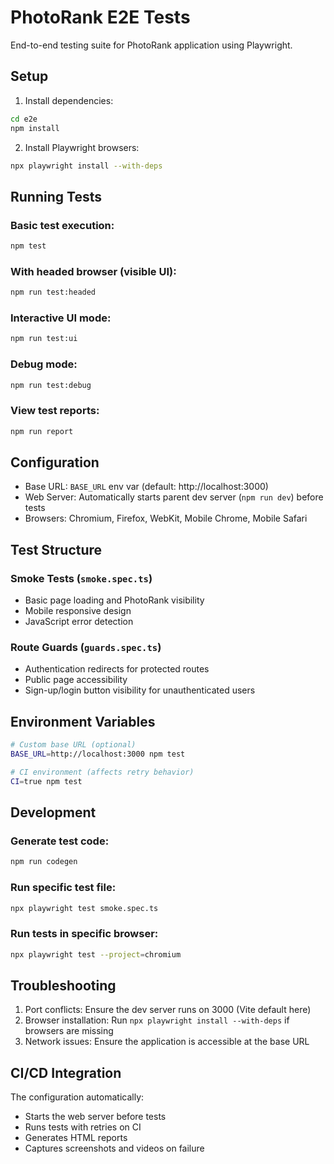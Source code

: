# PhotoRank E2E Tests

End-to-end testing suite for PhotoRank application using Playwright.

## Setup

1. Install dependencies:
```bash
cd e2e
npm install
```

2. Install Playwright browsers:
```bash
npx playwright install --with-deps
```

## Running Tests

### Basic test execution:
```bash
npm test
```

### With headed browser (visible UI):
```bash
npm run test:headed
```

### Interactive UI mode:
```bash
npm run test:ui
```

### Debug mode:
```bash
npm run test:debug
```

### View test reports:
```bash
npm run report
```

## Configuration

- Base URL: `BASE_URL` env var (default: http://localhost:3000)
- Web Server: Automatically starts parent dev server (`npm run dev`) before tests
- Browsers: Chromium, Firefox, WebKit, Mobile Chrome, Mobile Safari

## Test Structure

### Smoke Tests (`smoke.spec.ts`)
- Basic page loading and PhotoRank visibility
- Mobile responsive design
- JavaScript error detection

### Route Guards (`guards.spec.ts`)
- Authentication redirects for protected routes
- Public page accessibility
- Sign-up/login button visibility for unauthenticated users

## Environment Variables

```bash
# Custom base URL (optional)
BASE_URL=http://localhost:3000 npm test

# CI environment (affects retry behavior)
CI=true npm test
```

## Development

### Generate test code:
```bash
npm run codegen
```

### Run specific test file:
```bash
npx playwright test smoke.spec.ts
```

### Run tests in specific browser:
```bash
npx playwright test --project=chromium
```

## Troubleshooting

1. Port conflicts: Ensure the dev server runs on 3000 (Vite default here)
2. Browser installation: Run `npx playwright install --with-deps` if browsers are missing
3. Network issues: Ensure the application is accessible at the base URL

## CI/CD Integration

The configuration automatically:
- Starts the web server before tests
- Runs tests with retries on CI
- Generates HTML reports
- Captures screenshots and videos on failure
